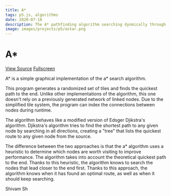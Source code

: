 ```yaml
---
title: A*
tags: p5.js, algorithms
date: 2020-07-18
description: The A* pathfinding algorithm searching dynmically through a grid of tiles
image: images/projects/p5/astar.png
---
```

#  A*

<div id="canvas" class="canvas"></div>

<p><a href="https://github.com/shivam-sh/shivam-sh.github.io/tree/master/Resources/assets/a*" class="button special" style="margin: 1em 0 0 0">View Source</a>
<a href="../../../assets/a*/index.html" class="button" style="margin: 1em 0 0 0">Fullscreen</a></p>

A* is a simple graphical implementation of the a* search algorithm.

This program generates a randomized set of tiles and finds the quickest path to the end.
Unlike other implementations of the algorithm, this one doesn't rely on a previously generated network of linked nodes. Due to the simplified tile system, the program can index the connections between nodes during runtime.

The algorithm behaves like a modified version of Edsger Djikstra's algorithm. Djikstra's algorithm tries to find the shortest path to any given node by searching in all directions, creating a "tree" that lists the quickest route to any given node from the source. 

The difference between the two approaches is that the a* algorithm uses a heuristic to determine which nodes are worth visiting to improve performance. The algorithm takes into account the theoretical quickest path to the end. Thanks to this heuristic, the algorithm knows to search the nodes that lead closer to the end first. Thanks to this approach, the algorithm knows when it has found an optimal route, as well as when it should keep searching.

Shivam Sh

<script type="text/javascript" src="https://cdn.jsdelivr.net/npm/p5@1.1.9/lib/p5.js"></script>
<script type="text/javascript" src="../../../assets/a*/sketch.js"></script>
<script type="text/javascript" src="../../../assets/a*/node.js"></script>